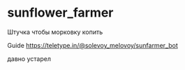 # sunflower_farmer
Штучка чтобы морковку копить 

Guide https://teletype.in/@solevoy_melovoy/sunfarmer_bot

давно устарел
